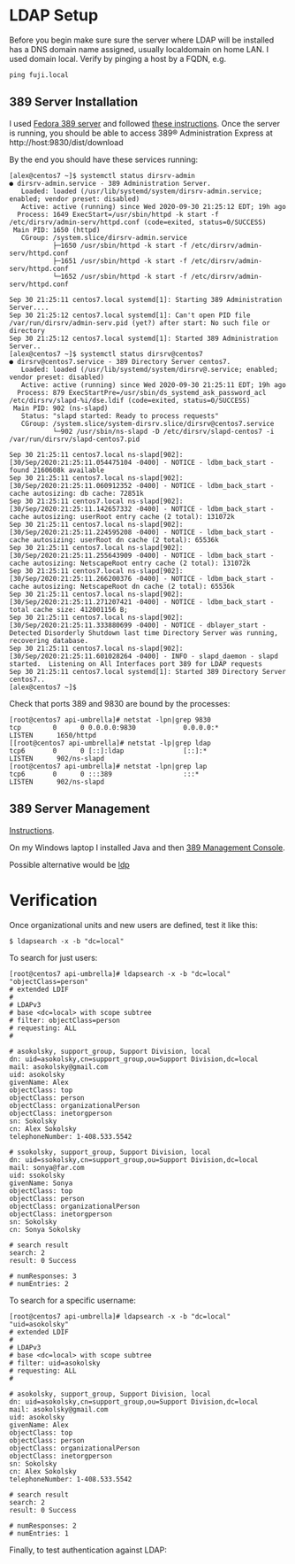 # LDAP Setup

Before you begin make sure sure the server where LDAP will be installed has a DNS domain name assigned, 
usually localdomain on home LAN.  I used domain local.
Verify by pinging a host by a FQDN, e.g. 
```
ping fuji.local
```
## 389 Server Installation

I used 
[Fedora 389 server](https://en.wikipedia.org/wiki/389_Directory_Server)
and followed 
[these instructions](https://webhostinggeeks.com/howto/setup-389-directory-server-on-centos-7/).
Once the server is running, you should be able to access
389® Administration Express at http://host:9830/dist/download

By the end you should have these services running:
```
[alex@centos7 ~]$ systemctl status dirsrv-admin
● dirsrv-admin.service - 389 Administration Server.
   Loaded: loaded (/usr/lib/systemd/system/dirsrv-admin.service; enabled; vendor preset: disabled)
   Active: active (running) since Wed 2020-09-30 21:25:12 EDT; 19h ago
  Process: 1649 ExecStart=/usr/sbin/httpd -k start -f /etc/dirsrv/admin-serv/httpd.conf (code=exited, status=0/SUCCESS)
 Main PID: 1650 (httpd)
   CGroup: /system.slice/dirsrv-admin.service
           ├─1650 /usr/sbin/httpd -k start -f /etc/dirsrv/admin-serv/httpd.conf
           ├─1651 /usr/sbin/httpd -k start -f /etc/dirsrv/admin-serv/httpd.conf
           └─1652 /usr/sbin/httpd -k start -f /etc/dirsrv/admin-serv/httpd.conf

Sep 30 21:25:11 centos7.local systemd[1]: Starting 389 Administration Server....
Sep 30 21:25:12 centos7.local systemd[1]: Can't open PID file /var/run/dirsrv/admin-serv.pid (yet?) after start: No such file or directory
Sep 30 21:25:12 centos7.local systemd[1]: Started 389 Administration Server..
[alex@centos7 ~]$ systemctl status dirsrv@centos7
● dirsrv@centos7.service - 389 Directory Server centos7.
   Loaded: loaded (/usr/lib/systemd/system/dirsrv@.service; enabled; vendor preset: disabled)
   Active: active (running) since Wed 2020-09-30 21:25:11 EDT; 19h ago
  Process: 879 ExecStartPre=/usr/sbin/ds_systemd_ask_password_acl /etc/dirsrv/slapd-%i/dse.ldif (code=exited, status=0/SUCCESS)
 Main PID: 902 (ns-slapd)
   Status: "slapd started: Ready to process requests"
   CGroup: /system.slice/system-dirsrv.slice/dirsrv@centos7.service
           └─902 /usr/sbin/ns-slapd -D /etc/dirsrv/slapd-centos7 -i /var/run/dirsrv/slapd-centos7.pid

Sep 30 21:25:11 centos7.local ns-slapd[902]: [30/Sep/2020:21:25:11.054475104 -0400] - NOTICE - ldbm_back_start - found 2160608k available
Sep 30 21:25:11 centos7.local ns-slapd[902]: [30/Sep/2020:21:25:11.060912352 -0400] - NOTICE - ldbm_back_start - cache autosizing: db cache: 72851k
Sep 30 21:25:11 centos7.local ns-slapd[902]: [30/Sep/2020:21:25:11.142657332 -0400] - NOTICE - ldbm_back_start - cache autosizing: userRoot entry cache (2 total): 131072k
Sep 30 21:25:11 centos7.local ns-slapd[902]: [30/Sep/2020:21:25:11.224595208 -0400] - NOTICE - ldbm_back_start - cache autosizing: userRoot dn cache (2 total): 65536k
Sep 30 21:25:11 centos7.local ns-slapd[902]: [30/Sep/2020:21:25:11.255643909 -0400] - NOTICE - ldbm_back_start - cache autosizing: NetscapeRoot entry cache (2 total): 131072k
Sep 30 21:25:11 centos7.local ns-slapd[902]: [30/Sep/2020:21:25:11.266200376 -0400] - NOTICE - ldbm_back_start - cache autosizing: NetscapeRoot dn cache (2 total): 65536k
Sep 30 21:25:11 centos7.local ns-slapd[902]: [30/Sep/2020:21:25:11.271207421 -0400] - NOTICE - ldbm_back_start - total cache size: 412001156 B;
Sep 30 21:25:11 centos7.local ns-slapd[902]: [30/Sep/2020:21:25:11.333880699 -0400] - NOTICE - dblayer_start - Detected Disorderly Shutdown last time Directory Server was running, recovering database.
Sep 30 21:25:11 centos7.local ns-slapd[902]: [30/Sep/2020:21:25:11.601028264 -0400] - INFO - slapd_daemon - slapd started.  Listening on All Interfaces port 389 for LDAP requests
Sep 30 21:25:11 centos7.local systemd[1]: Started 389 Directory Server centos7..
[alex@centos7 ~]$
```

Check that ports 389 and 9830 are bound by the processes:
```
[root@centos7 api-umbrella]# netstat -lpn|grep 9830
tcp        0      0 0.0.0.0:9830            0.0.0.0:*               LISTEN      1650/httpd
[[root@centos7 api-umbrella]# netstat -lp|grep ldap
tcp6       0      0 [::]:ldap               [::]:*                  LISTEN      902/ns-slapd
[root@centos7 api-umbrella]# netstat -lpn|grep lap
tcp6       0      0 :::389                  :::*                    LISTEN      902/ns-slapd
```

## 389 Server Management

[Instructions](https://www.unixmen.com/manage-389-directory-server-graphically-using-389-management-console/).

On my Windows laptop I installed Java and then
[389 Management Console](https://directory.fedoraproject.org/docs/389ds/releases/release-windows-console-1-1-15.html).

Possible alternative would be 
[ldp](https://www.active-directory-security.com/2016/06/ldp-for-active-directory-download-usage-tutorial-and-examples.html)

# Verification

Once organizational units and new users are defined, test it like this:

```
$ ldapsearch -x -b "dc=local"
```

To search for just users:
```
[root@centos7 api-umbrella]# ldapsearch -x -b "dc=local" "objectClass=person"
# extended LDIF
#
# LDAPv3
# base <dc=local> with scope subtree
# filter: objectClass=person
# requesting: ALL
#

# asokolsky, support_group, Support Division, local
dn: uid=asokolsky,cn=support_group,ou=Support Division,dc=local
mail: asokolsky@gmail.com
uid: asokolsky
givenName: Alex
objectClass: top
objectClass: person
objectClass: organizationalPerson
objectClass: inetorgperson
sn: Sokolsky
cn: Alex Sokolsky
telephoneNumber: 1-408.533.5542

# ssokolsky, support_group, Support Division, local
dn: uid=ssokolsky,cn=support_group,ou=Support Division,dc=local
mail: sonya@far.com
uid: ssokolsky
givenName: Sonya
objectClass: top
objectClass: person
objectClass: organizationalPerson
objectClass: inetorgperson
sn: Sokolsky
cn: Sonya Sokolsky

# search result
search: 2
result: 0 Success

# numResponses: 3
# numEntries: 2
```

To search for a specific username:

```
[root@centos7 api-umbrella]# ldapsearch -x -b "dc=local" "uid=asokolsky"
# extended LDIF
#
# LDAPv3
# base <dc=local> with scope subtree
# filter: uid=asokolsky
# requesting: ALL
#

# asokolsky, support_group, Support Division, local
dn: uid=asokolsky,cn=support_group,ou=Support Division,dc=local
mail: asokolsky@gmail.com
uid: asokolsky
givenName: Alex
objectClass: top
objectClass: person
objectClass: organizationalPerson
objectClass: inetorgperson
sn: Sokolsky
cn: Alex Sokolsky
telephoneNumber: 1-408.533.5542

# search result
search: 2
result: 0 Success

# numResponses: 2
# numEntries: 1

```

Finally, to test authentication against LDAP:

```


```
